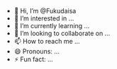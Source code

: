 - 👋 Hi, I’m @Fukudaisa
- 👀 I’m interested in ...
- 🌱 I’m currently learning ...
- 💞️ I’m looking to collaborate on ...
- 📫 How to reach me ...
- 😄 Pronouns: ...
- ⚡ Fun fact: ...

<!---
Fukudaisa/Fukudaisa is a ✨ special ✨ repository because its `README.md` (this file) appears on your GitHub profile.
You can click the Preview link to take a look at your changes.
--->
